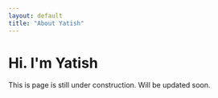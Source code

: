 ```yaml
---
layout: default
title: "About Yatish"
---
```


# Hi. I'm Yatish

This is page is still under construction. Will be updated soon.
